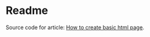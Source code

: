 # Readme

Source code for article: [How to create basic html page](https://java-post.com/how-to-create-basic-html-page.html).